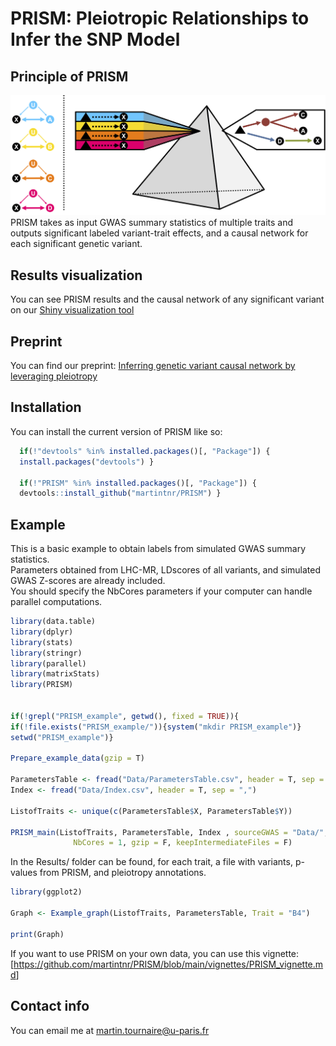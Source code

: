 
<!-- README.md is generated from README.Rmd. Please edit that file -->

# PRISM: Pleiotropic Relationships to Infer the SNP Model

<!-- badges: start -->
<!-- badges: end -->

## Principle of PRISM

![PRISM](Github_Fig.png) PRISM takes as input GWAS summary statistics of
multiple traits and outputs significant labeled variant-trait effects, and a causal network for each significant genetic variant.

## Results visualization

You can see PRISM results and the causal network of any significant variant on our
[Shiny visualization tool](https://verbam01.shinyapps.io/PRISM/)

## Preprint

You can find our preprint: [Inferring genetic variant causal network by leveraging pleiotropy](https://www.medrxiv.org/content/10.1101/2024.06.01.24308193v1)

## Installation

You can install the current version of PRISM like so:

``` r
  if(!"devtools" %in% installed.packages()[, "Package"]) {
  install.packages("devtools") }

  if(!"PRISM" %in% installed.packages()[, "Package"]) {
  devtools::install_github("martintnr/PRISM") }
```

## Example

This is a basic example to obtain labels from simulated GWAS summary
statistics.  
Parameters obtained from LHC-MR, LDscores of all variants, and simulated
GWAS Z-scores are already included.  
You should specify the NbCores parameters if your computer can handle
parallel computations.

``` r
library(data.table)
library(dplyr)
library(stats)
library(stringr)
library(parallel)
library(matrixStats)
library(PRISM)


if(!grepl("PRISM_example", getwd(), fixed = TRUE)){
if(!file.exists("PRISM_example/")){system("mkdir PRISM_example")}
setwd("PRISM_example")}

Prepare_example_data(gzip = T)

ParametersTable <- fread("Data/ParametersTable.csv", header = T, sep = ",")
Index <- fread("Data/Index.csv", header = T, sep = ",")

ListofTraits <- unique(c(ParametersTable$X, ParametersTable$Y))

PRISM_main(ListofTraits, ParametersTable, Index , sourceGWAS = "Data/",
              NbCores = 1, gzip = F, keepIntermediateFiles = F)
```

In the Results/ folder can be found, for each trait, a file with
variants, p-values from PRISM, and pleiotropy annotations.

``` r
library(ggplot2)

Graph <- Example_graph(ListofTraits, ParametersTable, Trait = "B4")

print(Graph)
```

If you want to use PRISM on your own data, you can use this vignette:
\[<https://github.com/martintnr/PRISM/blob/main/vignettes/PRISM_vignette.md>\]

## Contact info

You can email me at martin.tournaire@u-paris.fr
